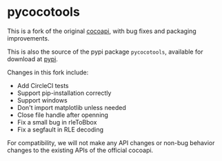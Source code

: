 
# pycocotools

This is a fork of the original [cocoapi](https://github.com/cocodataset/cocoapi), with bug fixes and packaging improvements.

This is also the source of the pypi package `pycocotools`, available for download at [pypi](https://pypi.org/project/pycocotools/).

Changes in this fork include:
* Add CircleCI tests
* Support pip-installation correctly
* Support windows
* Don't import matplotlib unless needed
* Close file handle after openning
* Fix a small bug in rleToBbox
* Fix a segfault in RLE decoding

For compatibility, we will not make any API changes or non-bug behavior changes to the existing APIs of the official cocoapi.
